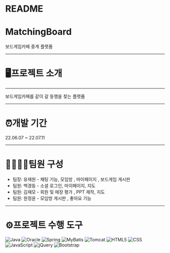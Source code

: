 # README

# MatchingBoard

보드게임카페 중계 플랫폼

---

# 🖥프로젝트 소개

---

보드게임카페를 같이 갈 동행을 찾는 플랫폼

---

# ⏰개발 기간



22.06.07 ~ 22.07.11

---

# 👨‍👩‍👧‍👦팀원 구성

- 팀장: 유재원 - 채팅 기능, 모임방 , 마이페이지 , 보드게임 게시판
- 팀원: 백경동 - 소셜 로그인, 마이페이지, 지도
- 팀원: 김재모 - 회원 및 매장 평가 , PPT 제작, 지도
- 팀원: 원정윤 - 모임방 게시판 , 좋아요 기능

---

# ⚙프로젝트 수행 도구
![Java](https://img.shields.io/badge/-Java-blue?style=flat-square&logo=java)
![Oracle](https://img.shields.io/badge/-Oracle-F80000?style=flat-square&logo=oracle)
![Spring](https://img.shields.io/badge/-Spring-6DB33F?style=flat-square&logo=spring)
![MyBatis](https://img.shields.io/badge/-MyBatis-000000?style=flat-square)
![Tomcat](https://img.shields.io/badge/-Tomcat-F8DC75?style=flat-square&logo=apache-tomcat)
![HTML5](https://img.shields.io/badge/-HTML5-E34F26?style=flat-square&logo=html5&logoColor=white)
![CSS](https://img.shields.io/badge/-CSS-1572B6?style=flat-square&logo=css3)
![JavaScript](https://img.shields.io/badge/-JavaScript-yellow?style=flat-square&logo=javascript)
![jQuery](https://img.shields.io/badge/-jQuery-0769AD?style=flat-square&logo=jquery)
![Bootstrap](https://img.shields.io/badge/-Bootstrap-563D7C?style=flat-square&logo=bootstrap)